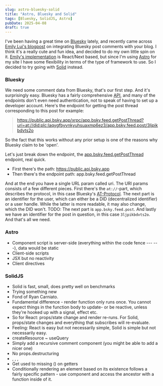 ```yaml
---
slug: astro-bluesky-solid
title: "Astro, Bluesky and Solid"
tags: [Bluesky, SolidJS, Astro]
pubDate: 2025-04-08
draft: true
---
```


I've been having a great time on [Bluesky](https://bsky.app/) lately, and recently came across [Emily Lui's blogpost](https://emilyliu.me/blog/comments) on integrating Bluesky post comments with your blog. I think it's a really cute and fun idea, and decided to do my own little spin on it. [Emily's implementation](https://gist.github.com/emilyliu7321/19ac4e111588bdc0cb4e411c88d9c79a) is React/Next based, but since I'm using [Astro](https://astro.build/) for my site I have some flexibility in terms of the type of framework to use. So I decided to try going with [Solid](https://docs.solidjs.com/) instead.

### Bluesky

We need some comment data from Bluesky, that's our first step. And it's surprisingly easy. Bluesky has a fairly comprehensive [API](https://docs.bsky.app/docs/category/http-reference), and many of the endpoints don't even need authentication, not to speak of having to set up a developer account. Here's the endpoint for getting the post thread corresponding to this post for example:

> https://public.api.bsky.app/xrpc/app.bsky.feed.getPostThread?uri=at://did:plc:laqygfbyvnkyuhsuaxmp6ez3/app.bsky.feed.post/3ljpikbdvts2o

So the fact that this works without any prior setup is one of the reasons why Bluesky claim to be 'open'.

Let's just break down the endpoint, the [app.bsky.feed.getPostThread](https://docs.bsky.app/docs/api/app-bsky-feed-get-post-thread) endpoint, real quick.

- First there's the path: https://public.api.bsky.app
- Then there's the endpoint path: app.bsky.feed.getPostThread

And at the end you have a single URL param called uri.
The URI params consists of a few different pieces. First there's the `at://`-part, which describes the protocol, in this case Bluesky's [AT-Protocol](https://atproto.com/).
The next part is an identifier for the user, which can either be a DID (decentralized identifier) or a user handle. While the latter is more readable, it may also change, which the DID won't.
TODO: The next part is `app.bsky.feed.post`.
And lastly we have an identifier for the post in question, in this case `3ljpikbdvts2o`.
And that's all we need.

### Astro

- Component script is server-side (everything within the code fence --- ---), data would be static
- Client-side scripts
- JSX but no reactivity
- Client directives

### SolidJS

- Solid is fast, small, does pretty well on benchmarks
- Trying something new
- Fond of Ryan Carniato.
- Fundamental difference - render function only runs once. You cannot expect things in the function body to update- or be reactive, unless they're hooked up with a signal, effect etc.
- So for React: props/state change and render re-runs. For Solid, props/state changes and everything that subscribes will re-evaluate.
- Feeling: React is easy but not necessarily simple, Solid is simple but not necessarily easy.
- createResource ~ useQuery
- Simply add a recursive comment component (you might be able to add a nicer one)
- No props.destructuring
- <Show>, <For>, <Switch>, <Match>
- Get used to missing () on getters
- Conditionally rendering an element based on its existence follows a fairly specific pattern - use <Show> component and access the ancestor with a function inside of it.
